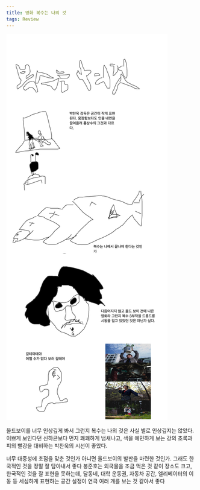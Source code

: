 ```yaml
---
title: 영화 복수는 나의 것
tags: Review
---
```


![image](/assets/images/250928_복수는%20나의%20것.png)

올드보이를 너무 인상깊게 봐서 그런지 복수는 나의 것은 사실 별로 인상깊지는 않았다.
이쁘게 보인다던 신하균보다 먼지 쾌쾌하게 냄새나고, 색을 에민하게 보는 강의 초록과 피의 빨강을 대비하는 박찬욱의 시선이 좋았다.

너무 대중성에 초점을 맞춘 것인가 아니면 올드보이의 발판을 마련한 것인가. 그래도 한국적인 것을 정말 잘 담아내서 좋다 봉준호는 외국물을 조금 먹은 것 같이 장소도 크고, 한국적인 것을 잘 표현을 못하는데, 달동네, 대학 운동권, 자동차 공간, 엘리베이터의 이동 등 세심하게 표현하는 공간 설정이 연극 여러 개를 보는 것 같아서 좋다